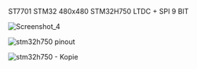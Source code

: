 ST7701 STM32 480x480 STM32H750 LTDC + SPI 9 BIT

![Screenshot_4](https://github.com/user-attachments/assets/876af3db-c7d4-4fe6-a95c-33a94404f7d4)

![stm32h750 pinout](https://github.com/user-attachments/assets/2b741316-2b5b-447e-b7ba-a8f2059d5282)

![stm32h750 - Kopie](https://github.com/user-attachments/assets/d9cc1b1b-a4ab-4f86-b6bf-a8238d3bf32e)
